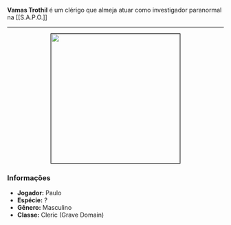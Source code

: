 **Vamas Trothil** é um clérigo que almeja atuar como investigador paranormal na [[S.A.P.O.]]

---

<div style="text-align: center;">
<img src="https://i.imgur.com/SLnAncj.jpg" width="300" style="border: 1px solid black;">
</div>

### Informações

- **Jogador:** Paulo
- **Espécie:** ?
- **Gênero:** Masculino
- **Classe:** Cleric (Grave Domain)